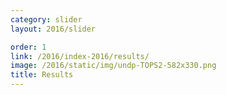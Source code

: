 ```yaml
---
category: slider
layout: 2016/slider

order: 1
link: /2016/index-2016/results/
image: /2016/static/img/undp-TOPS2-582x330.png
title: Results
---
```


